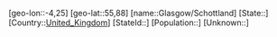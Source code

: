 ﻿---
location: [55,88,-4,25]
type: City
tags:
- geo/City


SpocWebEntityId: 30464
isDeleted: false
confidential: public

---
[geo-lon::-4,25]
[geo-lat::55,88]
[name::Glasgow/Schottland]
[State::]
[Country::[United_Kingdom](geo/Continent/Europe/United_Kingdom.md)]
[StateId::]
[Population::]
[Unknown::]

